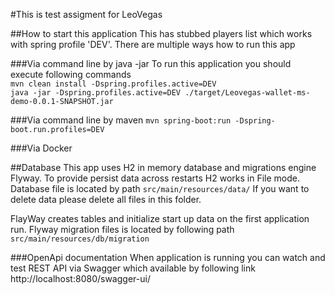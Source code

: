 
#This is test assigment for LeoVegas

##How to start this application
This has stubbed players list which works with spring profile 'DEV'.
There are multiple ways how to run this app

###Via command line by java -jar 
To run this application you should execute following commands <br>
`mvn clean install -Dspring.profiles.active=DEV`<br>
`java -jar -Dspring.profiles.active=DEV ./target/Leovegas-wallet-ms-demo-0.0.1-SNAPSHOT.jar`

###Via command line by maven
`mvn spring-boot:run -Dspring-boot.run.profiles=DEV`

###Via Docker

##Database
This app uses H2 in memory database and migrations engine Flyway. 
To provide persist data across restarts H2 works in File mode. Database file is located by path `src/main/resources/data/`
If you want to delete data please delete all files in this folder.

FlayWay creates tables and initialize start up data on the first application run. 
Flyway migration files is located by following path 
`src/main/resources/db/migration`

###OpenApi documentation
When application is running you can watch and test REST API via Swagger 
which available by following link
http://localhost:8080/swagger-ui/